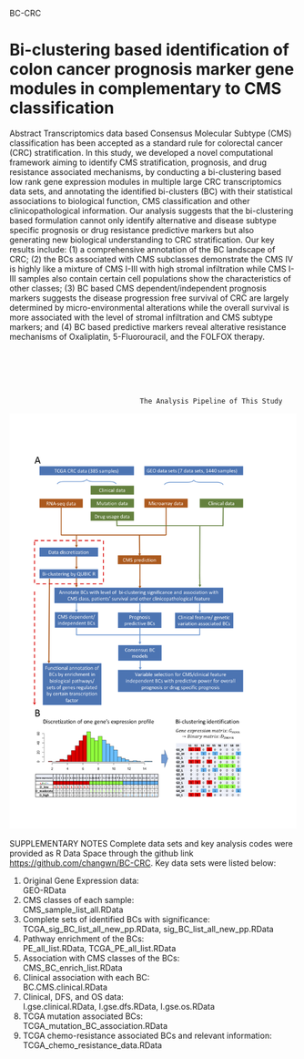 BC-CRC
# Bi-clustering based identification of colon cancer prognosis marker gene modules in complementary to CMS classification

Abstract
Transcriptomics data based Consensus Molecular Subtype (CMS) classification has been accepted as a standard rule for colorectal cancer (CRC) stratification. In this study, we developed a novel computational framework aiming to identify CMS stratification, prognosis, and drug resistance associated mechanisms, by conducting a bi-clustering based low rank gene expression modules in multiple large CRC transcriptomics data sets, and annotating the identified bi-clusters (BC) with their statistical associations to biological function, CMS classification and other clinicopathological information. Our analysis suggests that the bi-clustering based formulation cannot only identify alternative and disease subtype specific prognosis or drug resistance predictive markers but also generating new biological understanding to CRC stratification. Our key results include: (1) a comprehensive annotation of the BC landscape of CRC; (2) the BCs associated with CMS subclasses demonstrate the CMS IV is highly like a mixture of CMS I-III with high stromal infiltration while CMS I-III samples also contain certain cell populations show the characteristics of other classes; (3) BC based CMS dependent/independent prognosis markers suggests the disease progression free survival of CRC are largely determined by micro-environmental alterations while the overall survival is more associated with the level of stromal infiltration and CMS subtype markers; and (4) BC based predictive markers reveal alterative resistance mechanisms of Oxaliplatin, 5-Fluorouracil, and the FOLFOX therapy.

<br/>
<br/>
<br/>
<br/>



                                    The Analysis Pipeline of This Study
![image](https://github.com/changwn/BC-CRC/blob/master/CRC_figure/fig1.jpg)

SUPPLEMENTARY NOTES
Complete data sets and key analysis codes were provided as R Data Space through the github link https://github.com/changwn/BC-CRC. Key data sets were listed below:

1)  Original Gene Expression data:<br/>
    GEO-RData
2)  CMS classes of each sample:<br/>
    CMS_sample_list_all.RData
3)  Complete sets of identified BCs with significance: <br/>
    TCGA_sig_BC_list_all_new_pp.RData, sig_BC_list_all_new_pp.RData
4)  Pathway enrichment of the BCs:<br/>
    PE_all_list.RData, TCGA_PE_all_list.RData
5)  Association with CMS classes of the BCs:<br/>
    CMS_BC_enrich_list.RData
6)  Clinical association with each BC:<br/>
    BC.CMS.clinical.RData
7)  Clinical, DFS, and OS data:<br/>
    I.gse.clinical.RData, I.gse.dfs.RData, I.gse.os.RData
8)  TCGA mutation associated BCs:<br/>
    TCGA_mutation_BC_association.RData
9)  TCGA chemo-resistance associated BCs and relevant information:<br/>
    TCGA_chemo_resistance_data.RData
